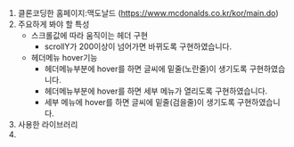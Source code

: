 1) 클론코딩한 홈페이지:맥도날드 (https://www.mcdonalds.co.kr/kor/main.do)
2) 주요하게 봐야 할 특성
    - 스크롤값에 따라 움직이는 헤더 구현
      - scrollY가 200이상이 넘어가면 바뀌도록 구현하였습니다.
    - 헤더메뉴 hover기능
      - 헤더메뉴부분에 hover를 하면 글씨에 밑줄(노란줄)이 생기도록 구현하였습니다.
      - 헤더메뉴부분에 hover를 하면 세부 메뉴가 열리도록 구현하였습니다.
      - 세부 메뉴에 hover를 하면 글씨에 밑줄(검을줄)이 생기도록 구현하였습니다.
3) 사용한 라이브러리
4) 
